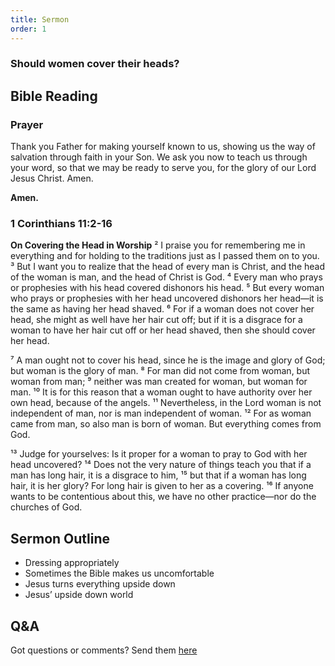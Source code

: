 ```yaml
---
title: Sermon 
order: 1
---
```


### Should women cover their heads? 
## Bible Reading

### Prayer
Thank you Father for making yourself known to us, showing us the way of salvation through faith in your Son. We ask you now to teach us through your word, so that we may be ready to serve you, for the glory of our Lord Jesus Christ. Amen. 

**Amen.**


### 1 Corinthians 11:2-16

**On Covering the Head in Worship**
² I praise you for remembering me in everything and for holding to the traditions just as I passed them on to you. ³ But I want you to realize that the head of every man is Christ, and the head of the woman is man, and the head of Christ is God. ⁴ Every man who prays or prophesies with his head covered dishonors his head. ⁵ But every woman who prays or prophesies with her head uncovered dishonors her head—it is the same as having her head shaved. ⁶ For if a woman does not cover her head, she might as well have her hair cut off; but if it is a disgrace for a woman to have her hair cut off or her head shaved, then she should cover her head.

⁷ A man ought not to cover his head, since he is the image and glory of God; but woman is the glory of man. ⁸ For man did not come from woman, but woman from man; ⁹ neither was man created for woman, but woman for man. ¹⁰ It is for this reason that a woman ought to have authority over her own head, because of the angels. ¹¹ Nevertheless, in the Lord woman is not independent of man, nor is man independent of woman. ¹² For as woman came from man, so also man is born of woman. But everything comes from God.

¹³ Judge for yourselves: Is it proper for a woman to pray to God with her head uncovered? ¹⁴ Does not the very nature of things teach you that if a man has long hair, it is a disgrace to him, ¹⁵ but that if a woman has long hair, it is her glory? For long hair is given to her as a covering. ¹⁶ If anyone wants to be contentious about this, we have no other practice—nor do the churches of God.


## Sermon Outline
- Dressing appropriately 
- Sometimes the Bible makes us uncomfortable 
- Jesus turns everything upside down 
- Jesus’ upside down world 
 

## Q&A
Got questions or comments? Send them [here](https://tinyurl.com/SGHACQuestionsAnswers)
